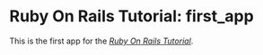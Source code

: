 # Ruby On Rails Tutorial: first_app

This is the first app for the [*Ruby On Rails Tutorial*](http://railstutorial.org/).